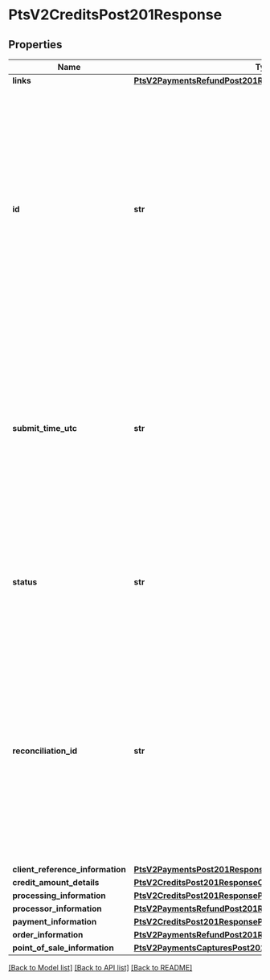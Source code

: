 # PtsV2CreditsPost201Response

## Properties
Name | Type | Description | Notes
------------ | ------------- | ------------- | -------------
**links** | [**PtsV2PaymentsRefundPost201ResponseLinks**](PtsV2PaymentsRefundPost201ResponseLinks.md) |  | [optional] 
**id** | **str** | An unique identification number generated by Cybersource to identify the submitted request. Returned by all services. It is also appended to the endpoint of the resource. On incremental authorizations, this value with be the same as the identification number returned in the original authorization response.  | [optional] 
**submit_time_utc** | **str** | Time of request in UTC. Format: &#x60;YYYY-MM-DDThh:mm:ssZ&#x60; **Example** &#x60;2016-08-11T22:47:57Z&#x60; equals August 11, 2016, at 22:47:57 (10:47:57 p.m.). The &#x60;T&#x60; separates the date and the time. The &#x60;Z&#x60; indicates UTC.  Returned by Cybersource for all services.  | [optional] 
**status** | **str** | The status of the submitted transaction.  Possible values:  - PENDING  - COMPLETED (as in the case of PIN Debit Full Financial Credit)  | [optional] 
**reconciliation_id** | **str** | Reference number for the transaction. Depending on how your Cybersource account is configured, this value could either be provided in the API request or generated by CyberSource. The actual value used in the request to the processor is provided back to you by Cybersource in the response.  | [optional] 
**client_reference_information** | [**PtsV2PaymentsPost201ResponseClientReferenceInformation**](PtsV2PaymentsPost201ResponseClientReferenceInformation.md) |  | [optional] 
**credit_amount_details** | [**PtsV2CreditsPost201ResponseCreditAmountDetails**](PtsV2CreditsPost201ResponseCreditAmountDetails.md) |  | [optional] 
**processing_information** | [**PtsV2CreditsPost201ResponseProcessingInformation**](PtsV2CreditsPost201ResponseProcessingInformation.md) |  | [optional] 
**processor_information** | [**PtsV2PaymentsRefundPost201ResponseProcessorInformation**](PtsV2PaymentsRefundPost201ResponseProcessorInformation.md) |  | [optional] 
**payment_information** | [**PtsV2CreditsPost201ResponsePaymentInformation**](PtsV2CreditsPost201ResponsePaymentInformation.md) |  | [optional] 
**order_information** | [**PtsV2PaymentsRefundPost201ResponseOrderInformation**](PtsV2PaymentsRefundPost201ResponseOrderInformation.md) |  | [optional] 
**point_of_sale_information** | [**PtsV2PaymentsCapturesPost201ResponsePointOfSaleInformation**](PtsV2PaymentsCapturesPost201ResponsePointOfSaleInformation.md) |  | [optional] 

[[Back to Model list]](../README.md#documentation-for-models) [[Back to API list]](../README.md#documentation-for-api-endpoints) [[Back to README]](../README.md)


